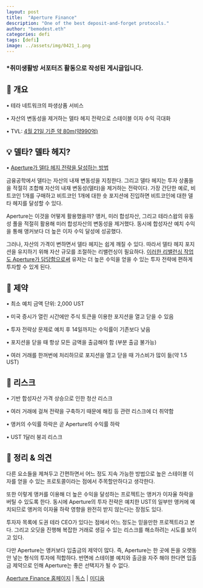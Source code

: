 ```yaml
---
layout: post
title:  "Aperture Finance"
description: "One of the best deposit-and-forget protocols."
author: "bemodest.eth"
categories: defi
tags: [defi]
image: ../assets/img/0421_1.png
---
```


### *취미생활방 서포터즈 활동으로 작성된 게시글입니다.

## 🔎 개요
• 테라 네트워크의 파생상품 서비스

• 자산의 변동성을 제거하는 델타 헤지 전략으로 스테이블 이자 수익 극대화

• TVL: [4월 21일 기준 약 80m(약990억)](https://defillama.com/protocol/aperture-finance)

## 💡 델타? 델타 헤지?
• [Aperture가 델타 헤지 전략을 달성하는 방법](https://medium.com/@aperturefinance/the-delta-neutral-strategy-on-synthetic-tokens-4b3e6428486d)

금융공학에서 델타는 자산의 내재 변동성을 지칭한다. 그리고 델타 헤지는 투자 상품들을 적절히 조합해 자산의 내재 변동성(델타)을 제거하는 전략이다. 가장 간단한 예로, 비트코인 1개를 구매하고 비트코인 1개에 대한 숏 포지션에 진입하면 비트코인에 대한 델타 헤지를 달성할 수 있다.

Aperture는 이것을 어떻게 활용했을까? 앵커, 미러 합성자산, 그리고 테라스왑의 유동성 풀을 적절히 활용해 미러 합성자산의 변동성을 제거했다. 동시에 합성자산 예치 수익을 통해 앵커보다 더 높은 이자 수익 달성에 성공했다.

그러나, 자산의 가격이 변하면서 델타 헤지는 쉽게 깨질 수 있다. 따라서 델타 헤지 포지션을 유지하기 위해 자산 규모를 조절하는 리밸런싱이 필요하다. [이러한 리밸런싱 작업도 Aperture가 담당함으로써](https://medium.com/@aperturefinance/apertures-1-click-vs-manual-diy-b7987a8b274b) 유저는 더 높은 수익을 얻을 수 있는 투자 전략에 편하게 투자할 수 있게 된다.

## 🔎 제약
• 최소 예치 금액 단위: 2,000 UST

• 미국 증시가 열린 시간에만 주식 토큰을 이용한 포지션을 열고 닫을 수 있음

• 투자 전략상 문제로 예치 후 14일까지는 수익률이 기존보다 낮음

• 포지션을 닫을 때 항상 모든 금액을 출금해야 함 (부분 출금 불가능)

• 여러 거래를 한꺼번에 처리하므로 포지션을 열고 닫을 때 가스비가 많이 듦(약 1.5 UST)

## 🔎 리스크
• 기반 합성자산 가격 상승으로 인한 청산 리스크

• 여러 거래에 걸쳐 전략을 구축하기 때문에 해킹 등 관련 리스크에 더 취약함

• 앵커의 수익률 하락은 곧 Aperture의 수익률 하락

• UST 1달러 붕괴 리스크

## 🔎 정리 & 의견
다른 요소들을 제쳐두고 간편하면서 어느 정도 지속 가능한 방법으로 높은 스테이블 이자를 얻을 수 있는 프로토콜이라는 점에서 주목할만하다고 생각한다.

또한 이렇게 앵커를 이용해 더 높은 수익을 달성하는 프로젝트는 앵커가 이자율 하락을 버틸 수 있도록 한다. 동시에 Aperture의 투자 전략은 예치한 UST의 일부만 앵커에 예치되므로 앵커의 이자율 하락 영향을 완전히 받지 않는다는 장점도 있다.

투자자 목록에 도권 테라 CEO가 있다는 점에서 어느 정도는 믿을만한 프로젝트라고 본다. 그리고 오딧을 진행해 복잡한 거래로 생길 수 있는 리스크를 해소하려는 시도를 보이고 있다.

다만 Aperture는 앵커보다 입출금의 제약이 많다. 즉, Aperture는 한 곳에 돈을 오랫동안 넣는 형식의 투자에 적합하다. 반면에 스테이블 예치와 출금을 자주 해야 한다면 입출금 제약으로 인해 Aperture는 좋은 선택지가 될 수 없다.

[Aperture Finance 홈페이지](https://app.aperture.finance/) | [독스](https://docs.aperture.finance/docs/) | [미디움](https://medium.com/@aperturefinance)

